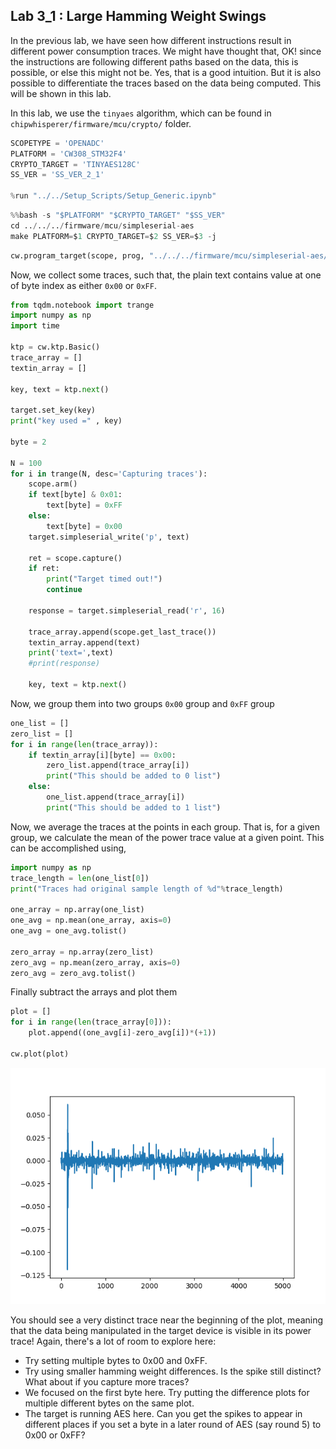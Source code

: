 ## Lab 3_1 : Large Hamming Weight Swings 

In the previous lab, we have seen how different instructions result in different power consumption traces. We might have thought that, OK! since the instructions are following different paths based on the data, this is possible, or else this might not be. Yes, that is a good intuition. But it is also possible to differentiate the traces based on the data being computed. This will be shown in this lab.

In this lab, we use the `tinyaes` algorithm,  which can be found in `chipwhisperer/firmware/mcu/crypto/` folder.

```python
SCOPETYPE = 'OPENADC'
PLATFORM = 'CW308_STM32F4'
CRYPTO_TARGET = 'TINYAES128C'
SS_VER = 'SS_VER_2_1'

%run "../../Setup_Scripts/Setup_Generic.ipynb"
```
<!-- 
```python

``` -->

```python
%%bash -s "$PLATFORM" "$CRYPTO_TARGET" "$SS_VER"
cd ../../../firmware/mcu/simpleserial-aes
make PLATFORM=$1 CRYPTO_TARGET=$2 SS_VER=$3 -j
```


```python
cw.program_target(scope, prog, "../../../firmware/mcu/simpleserial-aes/simpleserial-aes-{}.hex".format(PLATFORM))

```
Now, we collect some traces, such that, the plain text contains value at one of byte index as either `0x00` or `0xFF`.

```python
from tqdm.notebook import trange
import numpy as np
import time

ktp = cw.ktp.Basic()
trace_array = []
textin_array = []

key, text = ktp.next()

target.set_key(key)
print("key used =" , key)

byte = 2

N = 100
for i in trange(N, desc='Capturing traces'):
    scope.arm()
    if text[byte] & 0x01:
        text[byte] = 0xFF
    else:
        text[byte] = 0x00
    target.simpleserial_write('p', text)
    
    ret = scope.capture()
    if ret:
        print("Target timed out!")
        continue
    
    response = target.simpleserial_read('r', 16)
    
    trace_array.append(scope.get_last_trace())
    textin_array.append(text)
    print('text=',text)
    #print(response)
    
    key, text = ktp.next() 
```



Now, we group them into two groups `0x00` group and `0xFF` group

```python
one_list = []
zero_list = []
for i in range(len(trace_array)):
    if textin_array[i][byte] == 0x00:
        zero_list.append(trace_array[i])
        print("This should be added to 0 list")
    else:
        one_list.append(trace_array[i])
        print("This should be added to 1 list")
```

Now, we average the traces at the points in each group. That is, for a given group, we calculate the mean of the power trace value at a given point. This can be accomplished using,

```python
import numpy as np
trace_length = len(one_list[0])
print("Traces had original sample length of %d"%trace_length)

one_array = np.array(one_list)
one_avg = np.mean(one_array, axis=0)
one_avg = one_avg.tolist()

zero_array = np.array(zero_list)
zero_avg = np.mean(zero_array, axis=0)
zero_avg = zero_avg.tolist()
```

Finally subtract the arrays and plot them
```python
plot = []
for i in range(len(trace_array[0])):
    plot.append((one_avg[i]-zero_avg[i])*(+1))
    
cw.plot(plot)
```

![fig: distinct spike in the beginning](lab3_1.png "fig: distinct spike in the beginning")

You should see a very distinct trace near the beginning of the plot, meaning that the data being manipulated in the target device is visible in its power trace! Again, there's a lot of room to explore here:

- Try setting multiple bytes to 0x00 and 0xFF.
- Try using smaller hamming weight differences. Is the spike still distinct? What about if you capture more traces?
- We focused on the first byte here. Try putting the difference plots for multiple different bytes on the same plot.
- The target is running AES here. Can you get the spikes to appear in different places if you set a byte in a later round of AES (say round 5) to 0x00 or 0xFF?

